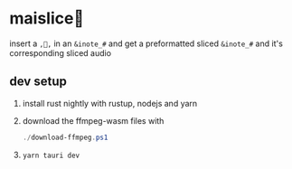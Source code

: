 # maislice🔪

insert a `,🔪,` in an `&inote_#` and get a preformatted sliced `&inote_#` and it's corresponding sliced audio

## dev setup

1. install rust nightly with rustup, nodejs and yarn
2. download the ffmpeg-wasm files with 
    ```powershell
    ./download-ffmpeg.ps1
    ```

3. `yarn tauri dev`